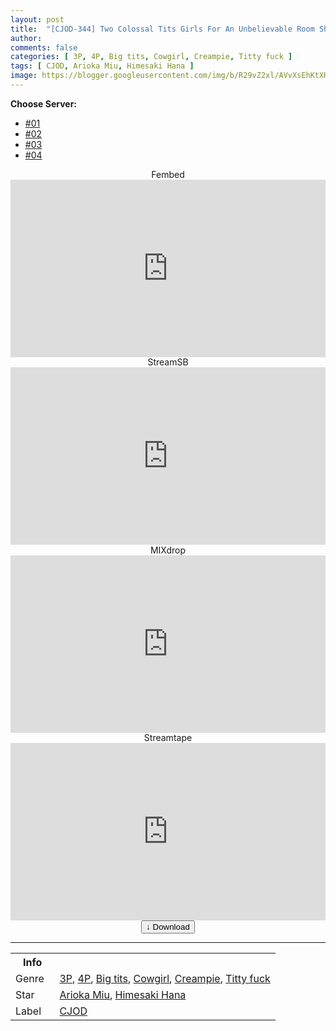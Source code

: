 ```yaml
---
layout: post
title:  "[CJOD-344] Two Colossal Tits Girls For An Unbelievable Room Sharing Scenario. My Two Step-nieces Are All Grown Up Now With Bouncy Tits That Shake All Over While They Take Turns For Sweaty Cowgirl Sex To Work Out Non-stop Creampie Loads From Me. Hana Himesaki Miu Arioka"
author: 
comments: false
categories: [ 3P, 4P, Big tits, Cowgirl, Creampie, Titty fuck ]
tags: [ CJOD, Arioka Miu, Himesaki Hana ]
image: https://blogger.googleusercontent.com/img/b/R29vZ2xl/AVvXsEhKtXHumo_wMsTMEo6cJ1aPPAllcuT3c3TE1F2AaSJTymOehzzdfW2byfXZCz8IXmg3OnZv4hKd253e0DLwbQSzyzRZi2yPq-8Nnt2WWuHceFSLCl8-J4HogWU3A00oODmnNklQmPSplfi4EhWVbKwVIz_gqc4wkx3eSkDIJO_aHQ8GZPhpq_wAB2oE/s16000/cjod344pl.jpg
---
```


<div id="utb">
<b>Choose Server:</b>
<ul id="udltb">
<li><a href="#tab1">#01</a></li>
<li><a href="#tab2">#02</a></li>
<li><a href="#tab3">#03</a></li>
<li><a href="#tab4">#04</a></li>
</ul>
<div id="udlctn">
<div id="tab1">
<!--- #01 Start --->
<center>Fembed</center>
<div style="padding-bottom:56.25%; position:relative; display:block; width: 100%">
  <iframe width="100%" height="100%"
    src="https://watchjavnow.xyz/v/ygj4wsedjr8kwjj"
    frameborder="0" allowfullscreen="" style="position:absolute; top:0; left: 0">
  </iframe>
</div>
<!--- #01 End --->
</div>
<div id="tab2">
<!--- #02 Start --->
<center>StreamSB</center>
<div style="padding-bottom:56.25%; position:relative; display:block; width: 100%">
  <iframe width="100%" height="100%"
    src="https://javside.com/e/wjji9x84c63p.html"
    frameborder="0" allowfullscreen="" style="position:absolute; top:0; left: 0">
  </iframe>
</div>
<!--- #02 End --->
</div>
<div id="tab3">
<!--- #03 Start --->
<center>MIXdrop</center>
<div style="padding-bottom:56.25%; position:relative; display:block; width: 100%">
  <iframe width="100%" height="100%"
    src="https://mixdrop.ch/e/84g1173ws981kj"
    frameborder="0" allowfullscreen="" style="position:absolute; top:0; left: 0">
  </iframe>
</div>
<!--- #03 End --->
</div>
<div id="tab4">
<!--- #04 Start --->
<center>Streamtape</center>
<div style="padding-bottom:56.25%; position:relative; display:block; width: 100%">
  <iframe width="100%" height="100%"
    src="https://streamtape.com/e/mDVjX6rVgPCVxz/JUL-939.mp4"
    frameborder="0" allowfullscreen="" style="position:absolute; top:0; left: 0">
  </iframe>
</div>
<!--- #04 End --->
</div>
</div>
</div>

<center>
<a href="/svr/cjod-344">
<button class="btn btn-outline-dark py-2 px-5 d-block w-100 show-comments"><b>&darr;</b> Download</button>
</a>
</center>
<hr />
<table>
  <tr>
    <th>Info</th>
  </tr>
  <tr>
    <td>Genre &nbsp;</td>
    <td> <a href="/categories#3P">3P</a>, <a href="/categories#4P">4P</a>, <a href="/categories#Big-tits">Big tits</a>, <a href="/categories#Cowgirl">Cowgirl</a>, <a href="/categories#Creampie">Creampie</a>, <a href="/categories#Titty-fuck">Titty fuck</a></td>
  </tr>
  <tr>
    <td>Star</td>
    <td> <a href="/tags#Arioka-Miu">Arioka Miu</a>, <a href="/tags#Himesaki Hana">Himesaki Hana</a></td>
  </tr>
  <tr>
    <td>Label</td>
    <td> <a href="/tags#CJOD">CJOD</a></td>
  </tr>
</table>
